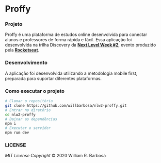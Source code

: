 # Proffy

### Projeto

Proffy é uma plataforma de estudos online desenvolvida para conectar alunos e professores de forma rápida e fácil. Essa aplicação foi desenvolvida na trilha Discovery da __[Next Level Week #2](https://nextlevelweek.com/)__, evento produzido pela __[Rocketseat](https://rocketseat.com.br/)__.

### Desenvolvimento

A aplicação foi desenvolvida utilizando a metodologia mobile first, preparada para suportar diferentes plataformas.

### Como executar o projeto
```bash
# Clonar o repositório
git clone https://github.com/willbarbosa/nlw2-proffy.git
# Entrar no diretório
cd nlw2-proffy
# Baixar as dependências
npm i
# Executar o servidor
npm run dev
```

### LICENSE
_MIT License_
_Copyright_   ©   2020 William R. Barbosa
